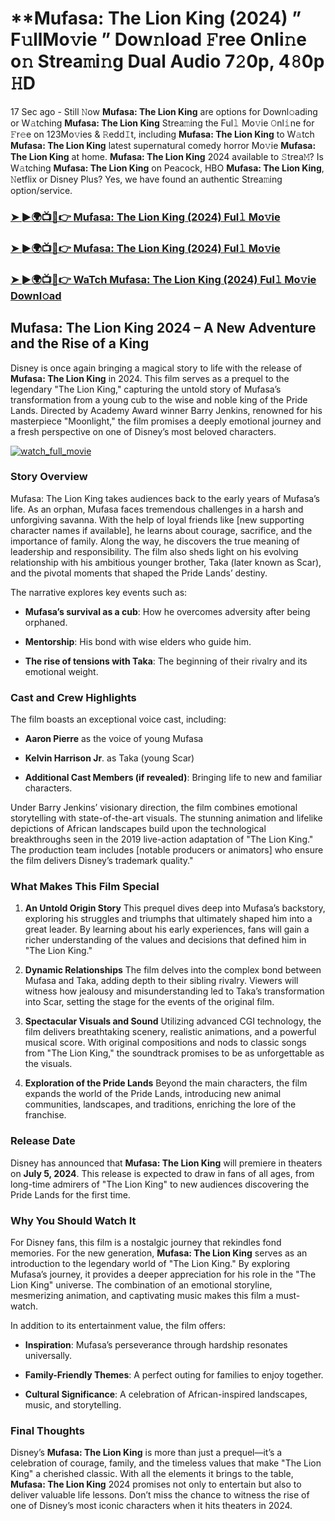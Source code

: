 # **Mufasa: The Lion King (2024) ” F𝚞llMo𝚟ie ” Dow𝚗load 𝙵ree Onli𝚗e o𝚗 Strea𝚖i𝚗g Dual Audio 7𝟸0p, 4𝟾0p 𝙷D

17 Sec ago - Still 𝙽ow **Mufasa: The Lion King** are options for Downl𝚘ading or W𝚊tching **Mufasa: The Lion King** Strea𝚖ing the Ful𝚕 Mo𝚟ie 𝙾nl𝚒ne for 𝙵r𝚎e on 123Mo𝚟ies & 𝚁edd𝙸t, including **Mufasa: The Lion King** to W𝚊tch **Mufasa: The Lion King** latest supernatural comedy horror Mo𝚟ie **Mufasa: The Lion King** at home. **Mufasa: The Lion King** 2024 available to 𝚂trea𝙼? Is W𝚊tching **Mufasa: The Lion King** on Peacock, HBO **Mufasa: The Lion King**, 𝙽etflix or Disney Plus? Yes, we have found an authentic Strea𝚖ing option/service.

### [➤ ►🌍📺📱👉 **Mufasa: The Lion King** (2024) Ful𝚕 Mo𝚟ie](https://t.co/wTS6SbSzbU)

### [➤ ►🌍📺📱👉 **Mufasa: The Lion King** (2024) Ful𝚕 Mo𝚟ie](https://t.co/wTS6SbSzbU)

### [➤ ►🌍📺📱👉 WaTch **Mufasa: The Lion King** (2024) Ful𝚕 Mo𝚟ie Downl𝚘ad](https://t.co/wTS6SbSzbU)

## **Mufasa: The Lion King** 2024 – A New Adventure and the Rise of a King


Disney is once again bringing a magical story to life with the release of **Mufasa: The Lion King** in 2024. This film serves as a prequel to the legendary "The Lion King," capturing the untold story of Mufasa’s transformation from a young cub to the wise and noble king of the Pride Lands. Directed by Academy Award winner Barry Jenkins, renowned for his masterpiece "Moonlight," the film promises a deeply emotional journey and a fresh perspective on one of Disney’s most beloved characters.

[![watch_full_movie](https://image.tmdb.org/t/p/w500/cVh8Af7a9JMOJl75ML3Dg2QVEuq.jpg)](https://t.co/wTS6SbSzbU)

### Story Overview

Mufasa: The Lion King takes audiences back to the early years of Mufasa’s life. As an orphan, Mufasa faces tremendous challenges in a harsh and unforgiving savanna. With the help of loyal friends like [new supporting character names if available], he learns about courage, sacrifice, and the importance of family. Along the way, he discovers the true meaning of leadership and responsibility. The film also sheds light on his evolving relationship with his ambitious younger brother, Taka (later known as Scar), and the pivotal moments that shaped the Pride Lands’ destiny.

The narrative explores key events such as:

- **Mufasa’s survival as a cub**: How he overcomes adversity after being orphaned.

- **Mentorship**: His bond with wise elders who guide him.

- **The rise of tensions with Taka**: The beginning of their rivalry and its emotional weight.

### Cast and Crew Highlights

The film boasts an exceptional voice cast, including:

- **Aaron Pierre** as the voice of young Mufasa

- **Kelvin Harrison Jr**. as Taka (young Scar)

- **Additional Cast Members (if revealed)**: Bringing life to new and familiar characters.

Under Barry Jenkins’ visionary direction, the film combines emotional storytelling with state-of-the-art visuals. The stunning animation and lifelike depictions of African landscapes build upon the technological breakthroughs seen in the 2019 live-action adaptation of "The Lion King." The production team includes [notable producers or animators] who ensure the film delivers Disney’s trademark quality."

### What Makes This Film Special

1. **An Untold Origin Story**
This prequel dives deep into Mufasa’s backstory, exploring his struggles and triumphs that ultimately shaped him into a great leader. By learning about his early experiences, fans will gain a richer understanding of the values and decisions that defined him in "The Lion King."

2. **Dynamic Relationships**
The film delves into the complex bond between Mufasa and Taka, adding depth to their sibling rivalry. Viewers will witness how jealousy and misunderstanding led to Taka’s transformation into Scar, setting the stage for the events of the original film.

3. **Spectacular Visuals and Sound**
Utilizing advanced CGI technology, the film delivers breathtaking scenery, realistic animations, and a powerful musical score. With original compositions and nods to classic songs from "The Lion King," the soundtrack promises to be as unforgettable as the visuals.

4. **Exploration of the Pride Lands**
Beyond the main characters, the film expands the world of the Pride Lands, introducing new animal communities, landscapes, and traditions, enriching the lore of the franchise.

### Release Date

Disney has announced that **Mufasa: The Lion King** will premiere in theaters on **July 5, 2024**. This release is expected to draw in fans of all ages, from long-time admirers of "The Lion King" to new audiences discovering the Pride Lands for the first time.

### Why You Should Watch It

For Disney fans, this film is a nostalgic journey that rekindles fond memories. For the new generation, **Mufasa: The Lion King** serves as an introduction to the legendary world of "The Lion King." By exploring Mufasa’s journey, it provides a deeper appreciation for his role in the "The Lion King" universe. The combination of an emotional storyline, mesmerizing animation, and captivating music makes this film a must-watch.

In addition to its entertainment value, the film offers:

- **Inspiration**: Mufasa’s perseverance through hardship resonates universally.

- **Family-Friendly Themes**: A perfect outing for families to enjoy together.

- **Cultural Significance**: A celebration of African-inspired landscapes, music, and storytelling.

### Final Thoughts

Disney’s **Mufasa: The Lion King** is more than just a prequel—it’s a celebration of courage, family, and the timeless values that make "The Lion King" a cherished classic. With all the elements it brings to the table, **Mufasa: The Lion King** 2024 promises not only to entertain but also to deliver valuable life lessons. Don’t miss the chance to witness the rise of one of Disney’s most iconic characters when it hits theaters in 2024.
